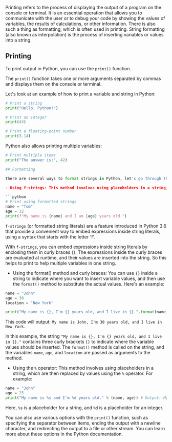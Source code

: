 Printing refers to the process of displaying the output of a program on the console or terminal. It is an essential operation that allows you to communicate with the user or to debug your code by showing the values of variables, the results of calculations, or other information.
There is also such a thing as formatting, which is often used in printing. String formatting (also known as interpolation) is the process of inserting variables or values into a string.

## Printing

To print output in Python, you can use the `print()` function.

The `print()` function takes one or more arguments separated by commas and displays them on the console or terminal.

Let's look at an example of how to print a variable and string in Python:

```python
# Print a string
print("Hello, Python!")

# Print an integer
print(43)

# Print a floating-point number
print(3.14)
```

Python also allows printing multiple variables:

```python
# Print multiple items
print("The answer is:", 42)

## Formatting

There are several ways to format strings in Python, let's go through this one by one with examples.

- Using f-strings: This method involves using placeholders in a string, which are then replaced by values inside curly braces `{}` preceded by the letter `f`. For example:

```python
# Print using formatted strings
name = "Tom"
age = 32
print(f"My name is {name} and I am {age} years old.")
```

`f-strings` (or formatted string literals) are a feature introduced in Python 3.6 that provide a convenient way to embed expressions inside string literals, using a syntax that starts with the letter 'f'.

With `f-strings`, you can embed expressions inside string literals by enclosing them in curly braces {}. The expressions inside the curly braces are evaluated at runtime, and their values are inserted into the string. So this helps to print to help multiple variables in one string.

- Using the format() method and curly braces: You can use `{}` inside a string to indicate where you want to insert variable values, and then use the `format()` method to substitute the actual values. Here's an example:

```python
name = "John"
age = 30
location = "New York"

print("My name is {}, I'm {} years old, and I live in {}.".format(name, age, location))
```

This code will output: `My name is John, I'm 30 years old, and I live in New York.`

In this example, the string `"My name is {}, I'm {} years old, and I live in {}."` contains three curly brackets `{}` to indicate where the variable values should be inserted. The `format()` method is called on the string, and the variables `name`, `age`, and `location` are passed as arguments to the method.

- Using the `%` operator: This method involves using placeholders in a string, which are then replaced by values using the `%` operator. For example:

```python
name = "John"
age = 25
print("My name is %s and I'm %d years old." % (name, age)) # Output: My name is John and I'm 25 years old.
```

Here, `%s` is a placeholder for a string, and `%d` is a placeholder for an integer.

You can also use various options with the `print()` function, such as specifying the separator between items, ending the output with a newline character, and redirecting the output to a file or other stream. You can learn more about these options in the Python documentation.

